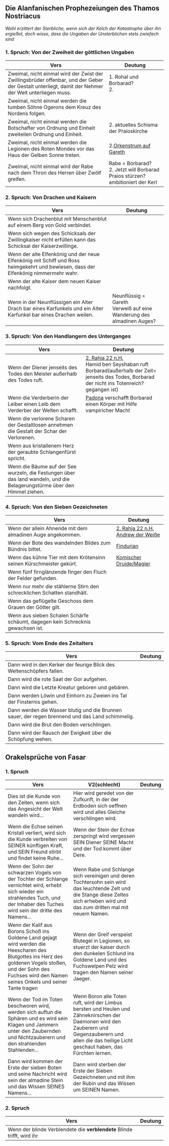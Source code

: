 ## Die Alanfanischen Prophezeiungen des Thamos Nostriacus

*Wohl erzittert der Sterbliche, wenn sich der Kelch der Katastrophe über ihn ergießet, doch wisse, dass die Ungaben der Unsterblichen stets zwiefach sind*

### 1. Spruch: Von der Zweiheit der göttlichen Ungaben
| Vers                                                                                                                                                 | Deutung                                                                          |
| ---------------------------------------------------------------------------------------------------------------------------------------------------- | -------------------------------------------------------------------------------- |
| Zweimal, nicht einmal wird der Zwist der Zwillingsbrüder offenbar, und der Geber der Gestalt unterliegt, damit der Nehmer der Welt unterliegen muss. | 1. Rohal und Borbarad?<br>2.                                                     |
| Zweimal, nicht einmal werden die tumben Söhne Ogerons dem Kreuz des Nordens folgen.                                                                  |                                                                                  |
| Zweimal, nicht einmal werden die Botschafter von Ordnung und Einheit zweiteilen Ordnung und Einheit.                                                 | 2. aktuelles Schisma der Praioskirche                                            |
| Zweimal, nicht einmal werden die Legionen des Roten Mondes vor das Haus der Gelben Sonne treten.                                                     | 2.[Orkenstrum auf Gareth](Geschichte.md#18%20n.H.)                               |
| Zweimal, nicht einmal wird der Rabe nach dem Thron des Herren über Zwölf greifen.                                                                    | Rabe = Borbarad?<br>2. Jetzt will Borbarad Praios stürzen? ambitioniert der Kerl |

### 2. Spruch: Von Drachen und Kaisern 
| Vers                                                                                                                                | Deutung                                                                 |
| ----------------------------------------------------------------------------------------------------------------------------------- | ----------------------------------------------------------------------- |
| Wenn sich Drachenblut mit Menschenblut auf einem Berg von Gold verbindet.                                                           |                                                                         |
| Wenn sich wegen des Schicksals der Zwillingkaiser nicht erfüllen kann das Schicksal der Kaiserzwillinge.                            |                                                                         |
| Wenn der alte Elfenkönig und der neue Elfenkönig mit Schiff und Ross heimgekehrt und bewiesen, dass der Elfenkönig nimmermehr wahr. |                                                                         |
| Wenn der alte Kaiser dem neuen Kaiser nachfolgt.                                                                                    |                                                                         |
| Wenn in der Neunflüssigen ein Alter Drach bar eines Karfunkels und ein Alter Karfunkel bar eines Drachen weilen.                    | Neunflüssig = Gareth<br>Verweiß auf eine Wanderung des almadinen Auges? |

### 3. Spruch: Von den Handlangern des Unterganges 
| Vers                                                                                                                      | Deutung                                                                                                                                                                             |
| ------------------------------------------------------------------------------------------------------------------------- | ----------------------------------------------------------------------------------------------------------------------------------------------------------------------------------- |
| Wenn der Diener jenseits des Todes den Meister außerhalb des Todes ruft.                                                  | [2. Rahja 22 n.H.](Geschichte.md#2.%20Rahja%2022%20n.H.)<br>Hamid ben Seyshaban ruft Borbarad(außerhalb der Zeit= jenseits des Todes, Borbarad der nicht ins Totenreich? gegangen ist) |
| Wenn die Verderberin der Leiber einen Leib dem Verderber der Welten schafft.                                              | [Padona](Personen.md#Padona) verschafft Borbarad einen Körper mit Hilfe vampiricher Macht                                                                                              |
| Wenn die verlorene Scharen der Gestaltlosen annehmen die Gestalt der Schar der Verlorenen.                                |                                                                                                                                                                                     |
| Wenn aus kristallenem Herz der geraubte Schlangenfürst spricht.                                                           |                                                                                                                                                                                     |
| Wenn die Bäume auf der See wurzeln, die Festungen über das land wandeln, und die Belagerungstürme über den Himmel ziehen. |                                                                                                                                                                                     |

### 4. Spruch: Von den Sieben Gezeichneten 
| Vers                                                                            | Deutung                                                                                                               |
| ------------------------------------------------------------------------------- | --------------------------------------------------------------------------------------------------------------------- |
| Wenn der allein Ahnende mit dem almadinen Auge angekommen.                      | [2. Rahja 22 n.H.](Geschichte.md#2.%20Rahja%2022%20n.H.) <br>[Andrew der Weiße](Die%20Gezeichneten.md#Andrew%20der%20Weiße) |
| Wenn der Bote des wandelnden Bildes zum Bündnis bittet.                         | [Findurian](Die%20Gezeichneten.md#Findurian)                                                                             |
| Wenn das kühne Tier mit dem Krötensinn seinen Kürschmeister gekürt.             | [Komischer Druide/Magier](Die%20Gezeichneten.md#Komischer%20Druide/Magier)                                               |
| Wenn fünf firnglänzende finger den Fluch der Felder gefunden.                   |                                                                                                                       |
| Wenn nur mehr die stählerne Stirn den schrecklichen Schatten standhält.         |                                                                                                                       |
| Wenn das geflügelte Geschoss dem Grauen der Götter gilt.                        |                                                                                                                       |
| Wenn aus sieben Schalen Schärfe schäumt, dagegen kein Schrecknis gewachsen ist. |                                                                                                                       |

### 5. Spruch: Vom Ende des Zeitalters 
| Vers                                                                                             | Deutung |
| ------------------------------------------------------------------------------------------------ | ------- |
| Dann wird in den Kerker der feurige Blick des Weltenschöpfers fallen.                            |         |
| Dann wird die rote Saat der Gor aufgehen.                                                        |         |
| Dann wird die Letzte Kreatur geboren und gebären.                                                |         |
| Dann werden Löwin und Einhorn zu Zweien ins Tal der Finsternis gehen.                            |         |
| Dann werden die Wasser blutig und die Brunnen sauer, der regen brennend und das Land schimmelig. |         |
| Dann wird die Brut den Boden verschlingen.                                                       |         |
| Dann wird der Rausch der Ewigkeit über die Schöpfung wehen.                                      |         |

## Orakelsprüche von Fasar
### 1. Spruch
| Vers                                                                                                                                                                                                                 | V2(schlecht)                                                                                                                                                                                              | Deutung |
| -------------------------------------------------------------------------------------------------------------------------------------------------------------------------------------------------------------------- | --------------------------------------------------------------------------------------------------------------------------------------------------------------------------------------------------------- | ------- |
| Dies ist die Kunde von den Zeiten, wenn sich das Angesicht der Welt wandeln wird...                                                                                                                                  | Hier wird geredet von der Zufkunft, in der der Erdboden sich oeffnen wird und alles Gleiche verschlingen wird.                                                                                            |         |
| Wenn die Echse seinen Kristall verliert, wird sich die Kunde verbreiten von SEINER künftigen Kraft, und SEIN Freund stirbt und findet keine Ruhe...                                                                  | Wenn der Stein der Echse zerspringt wird vergessen SEIN Diener SEINE Macht und der Tod kommt über Dere.                                                                                                   |         |
| Wenn der Sohn der schwarzen Vogels von der Tochter der Schlange vernichtet wird, erhebt sich wieder ein strahlendes Tuch, und der Inhaber des Tuches wird sein der dritte des Namens...                              | Wenn Rabe und Schlange sich vereinigen und deren Tochtersohn sein wird das leuchtende Zelt und die Stange diese Zeltes sich erheben wird und das zum dritten mal mit neuem Namen.                         |         |
| Wenn der Kalif aus Borons Schoß ins Goldene Land gejagt wird werden die Heescharen des Blutgottes ins Herz des goldenen Vogels stoßen, und der Sohn des Fuchses wird den Namen seines Onkels und seiner Tante tragen | Wenn der Greif verspeist Blutegel in Legionen, so stuerzt der kaiser durch den dunkelen Schlund ins Goldene Land und des Fuchswelpen Pelz wird tragen den Namen seiner Jaeger.                            |         |
| Wenn der Tod im Toten beschworen wird, werden sich auftun die Sphären und es wird sein Klagen und Jammern unter den Zaubernden und Nichtzauberern und den strahlenden Stahlenden...                                  | Wenn Boron alle Toten ruft, wird der Limbus bersten und Heulen und Zähneknirschen der Daemonen wird den Zauberern und Gegenzauberern und allen die das heilige Licht geschaut haben, das Fürchten lernen. |         |
| Dann wird kommen der Erste der sieben Boten und seine Nachricht wird sein der almadine Stein und das Wissen SEINES Namens...                                                                                         | Dann wird sterben der Erste der Sieben Gezeichneten und mit ihm der Rubin und das Wissen um SEINEN Namen.                                                                                                 |         |

### 2. Spruch
| Vers                                                                    | Deutung |
| ----------------------------------------------------------------------- | ------- |
| Wenn der blinde Verblendete die **verblendete** Blinde trifft, wird ihr |         |
